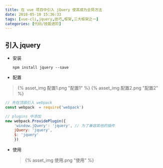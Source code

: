 ```yaml
---
title: 在 vue 项目中引入 jQuery 使其成为全局方法
date: 2018-05-10 15:36:33
tags: [vue-cli,jquery,技巧,框架,三大框架之一]
categories: [代码/技能进阶]
---
```


## 引入 jquery

* 安装

  ```shell
  npm install jquery --save
  ```

* 配置

<!-- more -->

  > {% asset_img 配置1.png "配置1" %}
  > {% asset_img 配置2.png "配置2" %}

  ```javascript
  // 先在顶部引入 webpack
  const webpack  = require('webpack')

  // plugins 中添加
  new webpack.ProvidePlugin({
      'window.jQuery': 'jquery', // 为了兼容其他的插件
      jQuery: 'jquery',
      $: 'jquery'
      })
  ```

* 使用
  > {% asset_img 使用.png "使用" %}

